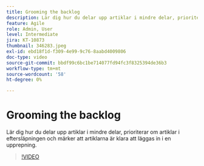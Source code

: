 ```yaml
---
title: Grooming the backlog
description: Lär dig hur du delar upp artiklar i mindre delar, prioriterar om artiklar i eftersläpningen och märker att artiklarna är klara att läggas in i en upprepning.
feature: Agile
role: Admin, User
level: Intermediate
jira: KT-10873
thumbnail: 346283.jpeg
exl-id: ebd18f1d-f309-4e99-9c76-8aabd4009806
doc-type: video
source-git-commit: bbdf99c6bc1be714077fd94fc3f8325394de36b3
workflow-type: tm+mt
source-wordcount: '58'
ht-degree: 0%

---
```


# Grooming the backlog

Lär dig hur du delar upp artiklar i mindre delar, prioriterar om artiklar i eftersläpningen och märker att artiklarna är klara att läggas in i en upprepning.

>[!VIDEO](https://video.tv.adobe.com/v/346283/?quality=12&learn=on&enablevpops=1)
